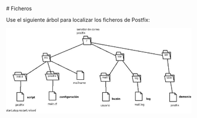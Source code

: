 \# Ficheros 

Use el siguiente árbol para localizar los ficheros de Postfix:

![sistema de ficheros](../img/Ficheros.jpeg "sistema de ficheros")